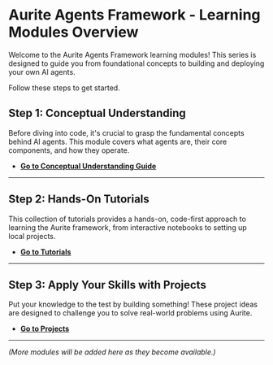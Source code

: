 # Aurite Agents Framework - Learning Modules Overview

Welcome to the Aurite Agents Framework learning modules! This series is designed to guide you from foundational concepts to building and deploying your own AI agents.

Follow these steps to get started.

## Step 1: Conceptual Understanding

Before diving into code, it's crucial to grasp the fundamental concepts behind AI agents. This module covers what agents are, their core components, and how they operate.

*   **[Go to Conceptual Understanding Guide](./Concepts.md)**

---

## Step 2: Hands-On Tutorials

This collection of tutorials provides a hands-on, code-first approach to learning the Aurite framework, from interactive notebooks to setting up local projects.

*   **[Go to Tutorials](./Tutorials.md)**

---

## Step 3: Apply Your Skills with Projects

Put your knowledge to the test by building something! These project ideas are designed to challenge you to solve real-world problems using Aurite.

*   **[Go to Projects](./Projects.md)**

---

*(More modules will be added here as they become available.)*
